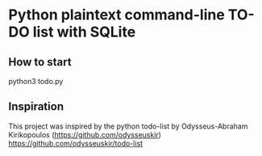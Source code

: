 # Python plaintext command-line TO-DO list with SQLite

## How to start

python3 todo.py

## Inspiration

This project was inspired by the python todo-list by Odysseus-Abraham Kirikopoulos (https://github.com/odysseuskir)
https://github.com/odysseuskir/todo-list

